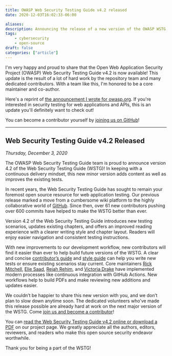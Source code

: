 ```yaml
---
title: OWASP Web Security Testing Guide v4.2 released
date: 2020-12-03T16:02:33-06:00

aliases:
description: Announcing the release of a new version of the OWASP WSTG.
tags:
    - cybersecurity
    - open-source
draft: false
categories: ["article"]
---
```


I'm very happy and proud to share that the Open Web Application Security Project (OWASP) Web Security Testing Guide v4.2 is now available! This update is the result of a lot of hard work by the repository team and many dedicated contributors. With a team like this, I'm honored to be a core maintainer and co-author.

Here's a reprint of [the announcement I wrote for owasp.org](https://owasp.org/2020/12/03/wstg-v42-released.html). If you're interested in security testing for web applications and APIs, this is an update you'll definitely want to check out!

You can become a contributor yourself by [joining us on GitHub](https://github.com/OWASP/wstg)!

---

## Web Security Testing Guide v4.2 Released

*Thursday, December 3, 2020*

The OWASP Web Security Testing Guide team is proud to announce version 4.2 of the Web Security Testing Guide (WSTG)! In keeping with a continuous delivery mindset, this new minor version adds content as well as improves the existing tests.

In recent years, the Web Security Testing Guide has sought to remain your foremost open source resource for web application testing. Our previous release marked a move from a cumbersome wiki platform to the highly collaborative world of [GitHub](https://github.com/OWASP/wstg/). Since then, over 61 new contributors pushing over 600 commits have helped to make the WSTG better than ever.

Version 4.2 of the Web Security Testing Guide introduces new testing scenarios, updates existing chapters, and offers an improved reading experience with a clearer writing style and chapter layout. Readers will enjoy easier navigation and consistent testing instructions.

With new improvements to our development workflow, new contributors will find it easier than ever to help build future versions of the WSTG. A clear and concise [contributor’s guide](https://github.com/OWASP/wstg/blob/master/CONTRIBUTING.md) and [style guide](https://github.com/OWASP/wstg/blob/master/style_guide.md) can help you write new tests or ensure existing scenarios stay current. Core maintainers [Rick Mitchell](https://github.com/kingthorin), [Elie Saad](https://github.com/ThunderSon), [Rejah Rehim](https://github.com/rejahrehim), and [Victoria Drake](https://github.com/victoriadrake) have implemented modern processes like continuous integration with GitHub Actions. New workflows help to build PDFs and make reviewing new additions and updates easier.

We couldn’t be happier to share this new version with you, and we don’t plan to slow down anytime soon. The dedicated volunteers who’ve made this release possible are already hard at work on the next major version of the WSTG. Come [join us and become a contributor](https://github.com/OWASP/wstg)!

You can [read the Web Security Testing Guide v4.2 online or download a PDF](https://owasp.org/www-project-web-security-testing-guide/) on our project page. We greatly appreciate all the authors, editors, reviewers, and readers who make this open source security endeavor worthwhile.

Thank you for being a part of the WSTG!
